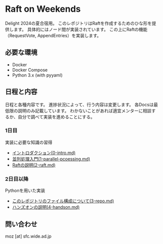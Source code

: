 # Raft on Weekends
Delight 2024の夏合宿用。
このレポジトリはRaftを作成するためのひな形を提供します。
具体的にはノード間が実装されています。
この上にRaftの機能（RequestVote, AppendEntries）を実装します。

## 必要な環境
- Docker
- Docker Compose
- Python 3.x (with pyyaml)

## 日程と内容 
日程と各種内容です。
進捗状況によって、行う内容は変更します。
各Docsは最低限の説明のみ記載しています。
わかないことがあれば適宜メンターに相談するか、自分で調べて実装を進めることにする。

### 1日目
実装に必要な知識の習得
- [イントロダクション(0-intro.md)](docs/0-intro.md)
- [並列処理入門(1-parallel-pcoessing.md)](docs/1-parallel-pcoessing.md)
- [Raftの説明(2-raft.md)](docs/2-raft.md)

### 2日目以降
Pythonを用いた実装
- [このレポジトリのファイル構成について(3-repo.md)](docs/3-repo.md)
- [ハンズオンの説明(4-handson.md)](docs/4-handson.md)

## 問い合わせ
moz [at] sfc.wide.ad.jp
